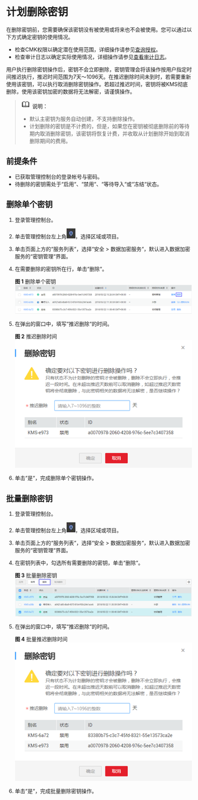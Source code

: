# 计划删除密钥<a name="dew_01_0031"></a>

在删除密钥前，您需要确保该密钥没有被使用或将来也不会被使用。您可以通过以下方式确定密钥的使用情况。

-   检查CMK权限以确定潜在使用范围，详细操作请参见[查询授权](查询授权.md)。
-   检查审计日志以确定实际使用情况，详细操作请参见[查看审计日志](查看审计日志.md)。

用户执行删除密钥操作后，密钥不会立即删除，密钥管理会将该操作按用户指定时间推迟执行，推迟时间范围为7天～1096天。在推迟删除时间未到时，若需要重新使用该密钥，可以执行取消删除密钥操作。若超过推迟时间，密钥将被KMS彻底删除，使用该密钥加密的数据将无法解密，请谨慎操作。

>![](public_sys-resources/icon-note.gif) **说明：**   
>-   默认主密钥为服务自动创建，不支持删除操作。  
>-   计划删除的密钥是不计费的，但是，如果您在密钥被彻底删除前的等待期内取消删除密钥，该密钥将恢复计费，并收取从计划删除开始到取消删除期间的费用。  

## 前提条件<a name="section2256777914731"></a>

-   已获取管理控制台的登录帐号与密码。
-   待删除的密钥需处于“启用“、“禁用“、“等待导入“或“冻结“状态。

## 删除单个密钥<a name="section2756238314925"></a>

1.  登录管理控制台。
2.  单击管理控制台左上角![](figures/icon_region.png)，选择区域或项目。
3.  单击页面上方的“服务列表“，选择“安全  \>  数据加密服务“，默认进入数据加密服务的“密钥管理“界面。
4.  在需要删除的密钥所在行，单击“删除“。

    **图 1**  删除单个密钥<a name="fig60323275152858"></a>  
    ![](figures/删除单个密钥.png "删除单个密钥")

5.  在弹出的窗口中，填写“推迟删除“的时间。

    **图 2**  推迟删除时间<a name="fig1174078175555"></a>  
    ![](figures/推迟删除时间.png "推迟删除时间")

6.  单击“是“，完成删除单个密钥操作。

## 批量删除密钥<a name="section755711529172"></a>

1.  登录管理控制台。
2.  单击管理控制台左上角![](figures/icon_region.png)，选择区域或项目。
3.  单击页面上方的“服务列表“，选择“安全  \>  数据加密服务“，默认进入数据加密服务的“密钥管理“界面。
4.  在密钥列表中，勾选所有需要删除的密钥，单击“删除“。

    **图 3**  批量删除密钥<a name="fig95861152161711"></a>  
    ![](figures/批量删除密钥.png "批量删除密钥")

5.  在弹出的窗口中，填写“推迟删除“的时间。

    **图 4**  批量推迟删除时间<a name="fig1058685221715"></a>  
    ![](figures/批量推迟删除时间.png "批量推迟删除时间")

6.  单击“是“，完成批量删除密钥操作。

